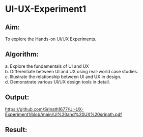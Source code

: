 # UI-UX-Experiment1

## Aim:
To explore the Hands-on UI/UX Experiments.
## Algorithm:
a. Explore the fundamentals of UI and UX  
b. Differentiate between UI and UX using real-world case studies.  
c. Illustrate the relationship between UI and UX in design.  
d. Demonstrate various UI/UX design tools in detail.   
  
## Output:
https://github.com/Srinath1677/UI-UX-Experiment1/blob/main/UI%20and%20UX%20srinath.pdf
## Result:
